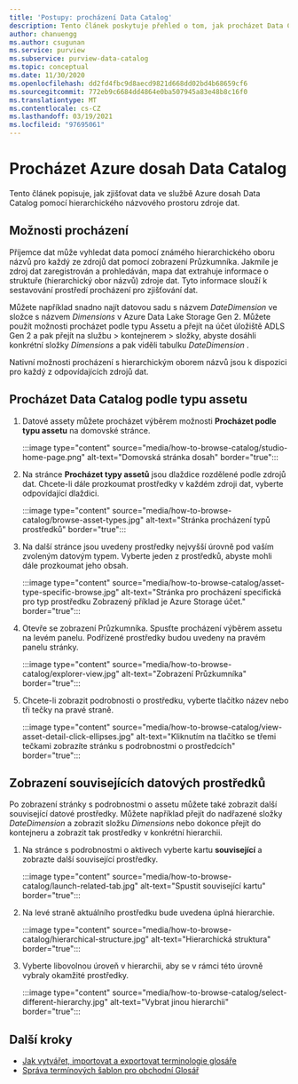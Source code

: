 ```yaml
---
title: 'Postupy: procházení Data Catalog'
description: Tento článek poskytuje přehled o tom, jak procházet Data Catalog Azure dosah na základě typu assetu.
author: chanuengg
ms.author: csugunan
ms.service: purview
ms.subservice: purview-data-catalog
ms.topic: conceptual
ms.date: 11/30/2020
ms.openlocfilehash: dd2fd4fbc9d8aecd9821d668dd02bd4b68659cf6
ms.sourcegitcommit: 772eb9c6684dd4864e0ba507945a83e48b8c16f0
ms.translationtype: MT
ms.contentlocale: cs-CZ
ms.lasthandoff: 03/19/2021
ms.locfileid: "97695061"
---
```

# <a name="browse-the-azure-purview-data-catalog"></a>Procházet Azure dosah Data Catalog

Tento článek popisuje, jak zjišťovat data ve službě Azure dosah Data Catalog pomocí hierarchického názvového prostoru zdroje dat.

## <a name="browse-experience"></a>Možnosti procházení

Příjemce dat může vyhledat data pomocí známého hierarchického oboru názvů pro každý ze zdrojů dat pomocí zobrazení Průzkumníka. Jakmile je zdroj dat zaregistrován a prohledáván, mapa dat extrahuje informace o struktuře (hierarchický obor názvů) zdroje dat. Tyto informace slouží k sestavování prostředí procházení pro zjišťování dat.

Můžete například snadno najít datovou sadu s názvem *DateDimension* ve složce s názvem *Dimensions* v Azure Data Lake Storage Gen 2. Můžete použít možnosti procházet podle typu Assetu a přejít na účet úložiště ADLS Gen 2 a pak přejít na službu > kontejnerem > složky, abyste dosáhli konkrétní složky *Dimensions* a pak viděli tabulku *DateDimension* .

Nativní možnosti procházení s hierarchickým oborem názvů jsou k dispozici pro každý z odpovídajících zdrojů dat.

## <a name="browse-the-data-catalog-by-asset-type"></a>Procházet Data Catalog podle typu assetu

1. Datové assety můžete procházet výběrem možnosti **Procházet podle typu assetu** na domovské stránce.

    :::image type="content" source="media/how-to-browse-catalog/studio-home-page.png" alt-text="Domovská stránka dosah" border="true":::

1. Na stránce **Procházet typy assetů** jsou dlaždice rozdělené podle zdrojů dat. Chcete-li dále prozkoumat prostředky v každém zdroji dat, vyberte odpovídající dlaždici.

    :::image type="content" source="media/how-to-browse-catalog/browse-asset-types.jpg" alt-text="Stránka procházení typů prostředků" border="true":::

1. Na další stránce jsou uvedeny prostředky nejvyšší úrovně pod vaším zvoleným datovým typem. Vyberte jeden z prostředků, abyste mohli dále prozkoumat jeho obsah.

    :::image type="content" source="media/how-to-browse-catalog/asset-type-specific-browse.jpg" alt-text="Stránka pro procházení specifická pro typ prostředku Zobrazený příklad je Azure Storage účet." border="true":::

1. Otevře se zobrazení Průzkumníka. Spusťte procházení výběrem assetu na levém panelu. Podřízené prostředky budou uvedeny na pravém panelu stránky.

    :::image type="content" source="media/how-to-browse-catalog/explorer-view.jpg" alt-text="Zobrazení Průzkumníka" border="true":::

1. Chcete-li zobrazit podrobnosti o prostředku, vyberte tlačítko název nebo tři tečky na pravé straně.

    :::image type="content" source="media/how-to-browse-catalog/view-asset-detail-click-ellipses.jpg" alt-text="Kliknutím na tlačítko se třemi tečkami zobrazíte stránku s podrobnostmi o prostředcích" border="true":::

## <a name="view-related-data-assets"></a>Zobrazení souvisejících datových prostředků

Po zobrazení stránky s podrobnostmi o assetu můžete také zobrazit další související datové prostředky. Můžete například přejít do nadřazené složky *DateDimension* a zobrazit složku *Dimensions* nebo dokonce přejít do kontejneru a zobrazit tak prostředky v konkrétní hierarchii.

1. Na stránce s podrobnostmi o aktivech vyberte kartu **související** a zobrazte další související prostředky.

    :::image type="content" source="media/how-to-browse-catalog/launch-related-tab.jpg" alt-text="Spustit související kartu" border="true":::

1. Na levé straně aktuálního prostředku bude uvedena úplná hierarchie.

    :::image type="content" source="media/how-to-browse-catalog/hierarchical-structure.jpg" alt-text="Hierarchická struktura" border="true":::

1. Vyberte libovolnou úroveň v hierarchii, aby se v rámci této úrovně vybraly okamžité prostředky.

    :::image type="content" source="media/how-to-browse-catalog/select-different-hierarchy.jpg" alt-text="Vybrat jinou hierarchii" border="true":::

## <a name="next-steps"></a>Další kroky

- [Jak vytvářet, importovat a exportovat terminologie glosáře](how-to-create-import-export-glossary.md)
- [Správa termínových šablon pro obchodní Glosář](how-to-manage-term-templates.md)

